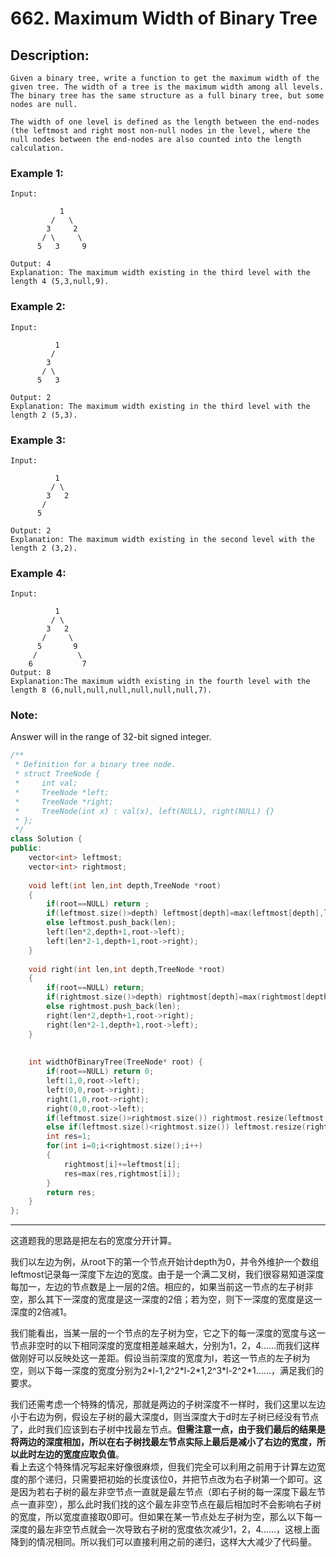 # 662. Maximum Width of Binary Tree
## Description:
```
Given a binary tree, write a function to get the maximum width of the given tree. The width of a tree is the maximum width among all levels. The binary tree has the same structure as a full binary tree, but some nodes are null.

The width of one level is defined as the length between the end-nodes (the leftmost and right most non-null nodes in the level, where the null nodes between the end-nodes are also counted into the length calculation.
```
### Example 1:
```
Input: 

           1
         /   \
        3     2
       / \     \  
      5   3     9 

Output: 4
Explanation: The maximum width existing in the third level with the length 4 (5,3,null,9).
```
### Example 2:
```
Input: 

          1
         /  
        3    
       / \       
      5   3     

Output: 2
Explanation: The maximum width existing in the third level with the length 2 (5,3).
```
### Example 3:
```
Input: 

          1
         / \
        3   2 
       /        
      5      

Output: 2
Explanation: The maximum width existing in the second level with the length 2 (3,2).
```
### Example 4:
```
Input: 

          1
         / \
        3   2
       /     \  
      5       9 
     /         \
    6           7
Output: 8
Explanation:The maximum width existing in the fourth level with the length 8 (6,null,null,null,null,null,null,7).
```

### Note: 
Answer will in the range of 32-bit signed integer. 

```cpp
/**
 * Definition for a binary tree node.
 * struct TreeNode {
 *     int val;
 *     TreeNode *left;
 *     TreeNode *right;
 *     TreeNode(int x) : val(x), left(NULL), right(NULL) {}
 * };
 */
class Solution {
public:
    vector<int> leftmost;
    vector<int> rightmost;
    
    void left(int len,int depth,TreeNode *root)
    {
        if(root==NULL) return ;
        if(leftmost.size()>depth) leftmost[depth]=max(leftmost[depth],len);
        else leftmost.push_back(len);
        left(len*2,depth+1,root->left);
        left(len*2-1,depth+1,root->right);
    }
    
    void right(int len,int depth,TreeNode *root)
    {
        if(root==NULL) return;
        if(rightmost.size()>depth) rightmost[depth]=max(rightmost[depth],len);
        else rightmost.push_back(len);
        right(len*2,depth+1,root->right);
        right(len*2-1,depth+1,root->left);
    }
    
    
    int widthOfBinaryTree(TreeNode* root) {
        if(root==NULL) return 0;
        left(1,0,root->left);
        left(0,0,root->right);
        right(1,0,root->right);
        right(0,0,root->left);
        if(leftmost.size()>rightmost.size()) rightmost.resize(leftmost.size(),0);
        else if(leftmost.size()<rightmost.size()) leftmost.resize(rightmost.size(),0);
        int res=1;
        for(int i=0;i<rightmost.size();i++)
        {
            rightmost[i]+=leftmost[i];
            res=max(res,rightmost[i]);
        }
        return res;
    }
};
```
******************************************
这道题我的思路是把左右的宽度分开计算。

我们以左边为例，从root下的第一个节点开始计depth为0，并令外维护一个数组leftmost记录每一深度下左边的宽度。由于是一个满二叉树，我们很容易知道深度每加一，左边的节点数是上一层的2倍。相应的，如果当前这一节点的左子树非空，那么其下一深度的宽度是这一深度的2倍；若为空，则下一深度的宽度是这一深度的2倍减1。

我们能看出，当某一层的一个节点的左子树为空，它之下的每一深度的宽度与这一节点非空时的以下相同深度的宽度相差越来越大，分别为1，2，4……而我们这样做刚好可以反映处这一差距。假设当前深度的宽度为l，若这一节点的左子树为空，则以下每一深度的宽度分别为2*l-1,2^2\*l-2\*1,2^3\*l-2^2\*1……，满足我们的要求。

我们还需考虑一个特殊的情况，那就是两边的子树深度不一样时，我们这里以左边小于右边为例，假设左子树的最大深度d，则当深度大于d时左子树已经没有节点了，此时我们应该到右子树中找最左节点。**但需注意一点，由于我们最后的结果是将两边的深度相加，所以在右子树找最左节点实际上最后是减小了右边的宽度，所以此时左边的宽度应取负值**。<br>
看上去这个特殊情况写起来好像很麻烦，但我们完全可以利用之前用于计算左边宽度的那个递归，只需要把初始的长度该位0，并把节点改为右子树第一个即可。这是因为若右子树的最左非空节点一直就是最左节点（即右子树的每一深度下最左节点一直非空），那么此时我们找的这个最左非空节点在最后相加时不会影响右子树的宽度，所以宽度直接取0即可。但如果在某一节点处左子树为空，那么以下每一深度的最左非空节点就会一次导致右子树的宽度依次减少1，2，4……，这根上面降到的情况相同。所以我们可以直接利用之前的递归，这样大大减少了代码量。
